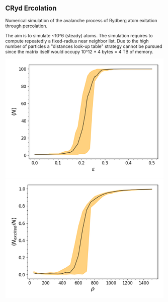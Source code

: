 ## CRyd Ercolation

Numerical simulation of the avalanche process of Rydberg atom exitation through percolation.

The aim is to simulate ~10^6 (steady) atoms. The simulation requires to compute repeatedly a fixed-radius near neighbor list.
Due to the high number of particles a "distances look-up table" strategy cannot be pursued since the matrix itself would occupy 10^12 * 4 bytes = 4 TB of memory.




![fig1](Figure_1.png)
![fig4](Figure_4.png)



